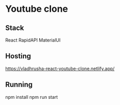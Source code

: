 # Youtube clone 

## Stack

React
RapidAPI
MaterialUI

## Hosting

https://vladhrusha-react-youtube-clone.netlify.app/

## Running

npm install
npm run start
